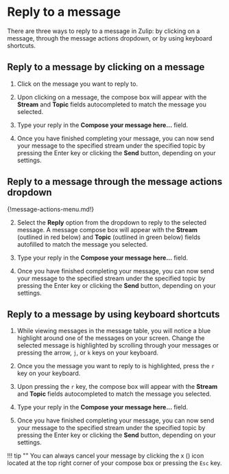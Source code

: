 # Reply to a message
There are three ways to reply to a message in Zulip: by clicking on a
message, through the message actions dropdown, or by using keyboard
shortcuts.

## Reply to a message by clicking on a message
1. Click on the message you want to reply to.

2. Upon clicking on a message, the compose box will appear with the
**Stream** and **Topic** fields autocompleted to match the message you
selected.

3. Type your reply in the **Compose your message here...** field.

4. Once you have finished completing your message, you can now send your
message to the specified stream under the specified topic by pressing the
Enter key or clicking the **Send** button, depending on your settings.

## Reply to a message through the message actions dropdown
{!message-actions-menu.md!}

2. Select the **Reply** option from the dropdown to reply to the selected
message. A message compose box will appear with the **Stream** (outlined in red
below) and **Topic** (outlined in green below) fields autofilled to match the
message you selected.

3. Type your reply in the **Compose your message here...** field.

4. Once you have finished completing your message, you can now send your
message to the specified stream under the specified topic by pressing the
Enter key or clicking the **Send** button, depending on your settings.

## Reply to a message by using keyboard shortcuts
1. While viewing messages in the message table, you will notice a blue
highlight around one of the messages on your screen. Change the selected
message is highlighted by scrolling through your messages or pressing the
arrow, `j`, or `k` keys on your keyboard.

2. Once you the message you want to reply to is highlighted, press the `r`
key on your keyboard.

2. Upon pressing the `r` key, the compose box will appear with the
**Stream** and **Topic** fields autocompleted to match the message you
selected.

3. Type your reply in the **Compose your message here...** field.

4. Once you have finished completing your message, you can now send your
message to the specified stream under the specified topic by pressing the
Enter key or clicking the **Send** button, depending on your settings.

!!! tip ""
    You can always cancel your message by clicking the x (<i
    class="icon-vector-remove"></i>) icon located at the top right corner of
    your compose box or pressing the `Esc` key.
